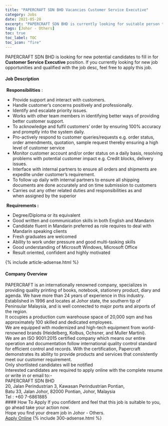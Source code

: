 ```yaml
---
title: "PAPERCRAFT SDN BHD Vacancies Customer Service Executive" 
category: Jobs 
date: 2021-05-28 
excerpt: "PAPERCRAFT SDN BHD is currently looking for suitable person to fill in the Customer Service Executive which based in Johor - Others" 
tags: [Johor - Others] 
toc: true 
toc_label: TOC 
toc_icon: "fire" 
--- 
```


<p>PAPERCRAFT SDN BHD is looking for new potential candidates to fill in for <b>Customer Service Executive</b> position. If you currently looking for new job opportunities and qualified with the job desc, feel free to apply this job.
</p><div><div><h4>Job Description</h4></div><div><div><span><div><p>&#160;<strong>Responsibilities</strong>&#160;:</p><ul><li>Provide support and interact with customers.</li><li>Handle customer&#8217;s concerns positively and professionally.</li><li>Identify and escalate priority issues.</li><li>Works with other team members in identifying better ways of providing better customer support.</li><li>To acknowledge and fulfil customers&#8217; order by ensuring&#160;100% accuracy and promptly into the system daily.</li><li>Pro-actively respond to customer queries/requests e.g. order status, order amendments, quotation, sample request thereby ensuring a high level of customer service</li><li>Monitor customer account and/or order status on a daily basis, resolving problems with potential customer impact e.g. Credit blocks, delivery issues.</li><li>Interface with internal partners to ensure all orders and shipments are expedite under customer&#8217;s requirement.</li><li>To follow up daily with internal partners to ensure all shipping documents are done accurately and on time submission to customers</li><li>Carries out any other related duties and responsibilities as and when&#160;assigned by the superior</li></ul><p>&#160;<strong>Requirements :</strong>&#160;</p><ul><li>Degree/Diploma or its equivalent</li><li>Good written and communication skills in both English and Mandarin</li><li>Candidate fluent in Mandarin preferred as role requires to deal with Mandarin speaking clients</li><li>Fresh graduates are welcomed</li><li>Ability to work under pressure and good multi-tasking skills</li><li>Good understanding of Microsoft Windows, Microsoft Office</li><li>Result oriented, confident and highly motivated</li></ul></div></span></div></div></div> 
{% include article-adsense.html %} 
<div><div><h4>Company Overview</h4></div><div><div><span><div><div>
	PAPERCRAFT is an internationally renowned company, specializes in providing quality printing of books, notebook, stationery product, diary and agenda. We have more than 24 years of experience in this industry.</div>
<div>
	Established in 1996 and locates at Johor state, the southern tip of Peninsular Malaysia, and is well connected to major ports and airports of the region.</div>
<div>
	It occupies a production cum warehouse space of 20,000 sqm and has approximately 100 skilled and dedicated employees.</div>
<div>
	We are equipped with modernized and high-tech equipment from world-renowned brands (Heidelberg, Kolbus, Ochsner, and Muller Martini).</div>
<div>
	We are an ISO 9001:2015 certified company which means our entire operation and documentation follow international quality control standard for efficient control and records. With the certification, Papercraft demonstrates its ability to provide products and services that consistently meet our customer requirement.</div>
<div>
	Only shortlisted candidates will be notified</div>
<div>
	Interested candidates are required to apply online with the complete resume or write in or email to:-</div>
<div>
	PAPERCRAFT SDN BHD</div>
<div>
	20, Jalan Perindustrian 3, Kawasan Perindustrian Pontian,&#160;&#160;&#160;&#160;&#160;&#160;&#160;&#160;&#160;&#160;&#160;&#160;&#160;&#160;&#160;&#160;&#160;&#160;</div>
<div>
	Batu 33, Jalan Johor, 82000 Pontian, Johor, Malaysia</div>
<div>
	Tel : +60 7-6861885&#160; &#160;</div></div></span></div></div></div> 
#### How To Apply 
If you confident and feel that this job is suitable to you, go ahead take your action now. <br/> 
Hope you find your dream job in Johor - Others. <br/> 
<a href="https://www.jobstreet.com.my/en/job/customer-service-executive-4576983?jobId=jobstreet-my-job-4576983&" class="btn btn--info" target="_blank" rel="nofollow noopenner">Apply Online</a> 
{% include 300-adsense.html %} 